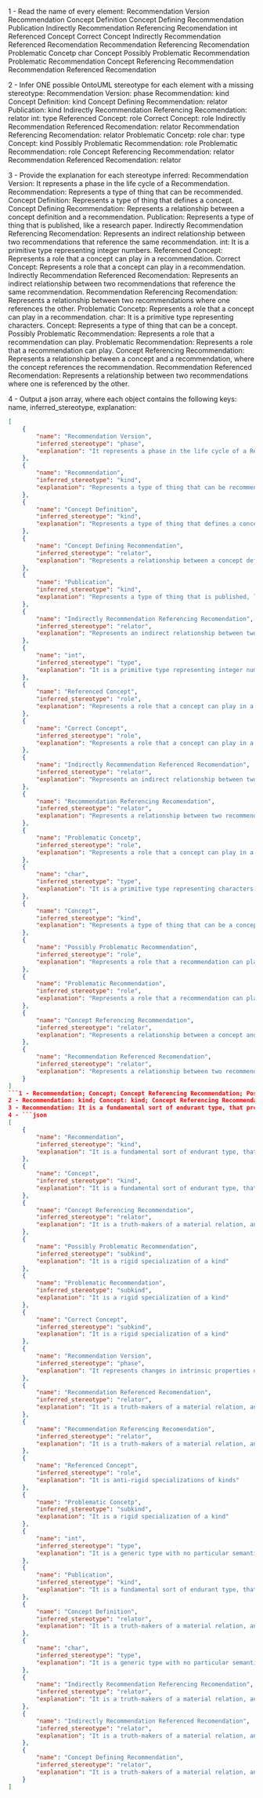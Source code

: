 1 - Read the name of every element:
Recommendation Version
Recommendation
Concept Definition
Concept Defining Recommendation
Publication
Indirectly Recommendation Referencing Recomendation
int
Referenced Concept
Correct Concept
Indirectly Recommendation Referenced Recomendation
Recommendation Referencing Recomendation
Problematic Concetp
char
Concept
Possibly Problematic Recommendation
Problematic Recommendation
Concept Referencing Recommendation
Recommendation Referenced Recomendation

2 - Infer ONE possible OntoUML stereotype for each element with a missing stereotype:
Recommendation Version: phase
Recommendation: kind
Concept Definition: kind
Concept Defining Recommendation: relator
Publication: kind
Indirectly Recommendation Referencing Recomendation: relator
int: type
Referenced Concept: role
Correct Concept: role
Indirectly Recommendation Referenced Recomendation: relator
Recommendation Referencing Recomendation: relator
Problematic Concetp: role
char: type
Concept: kind
Possibly Problematic Recommendation: role
Problematic Recommendation: role
Concept Referencing Recommendation: relator
Recommendation Referenced Recomendation: relator

3 - Provide the explanation for each stereotype inferred:
Recommendation Version: It represents a phase in the life cycle of a Recommendation.
Recommendation: Represents a type of thing that can be recommended.
Concept Definition: Represents a type of thing that defines a concept.
Concept Defining Recommendation: Represents a relationship between a concept definition and a recommendation.
Publication: Represents a type of thing that is published, like a research paper.
Indirectly Recommendation Referencing Recomendation: Represents an indirect relationship between two recommendations that reference the same recommendation.
int: It is a primitive type representing integer numbers.
Referenced Concept: Represents a role that a concept can play in a recommendation.
Correct Concept: Represents a role that a concept can play in a recommendation.
Indirectly Recommendation Referenced Recomendation: Represents an indirect relationship between two recommendations that reference the same recommendation.
Recommendation Referencing Recomendation: Represents a relationship between two recommendations where one references the other.
Problematic Concetp: Represents a role that a concept can play in a recommendation.
char: It is a primitive type representing characters.
Concept: Represents a type of thing that can be a concept.
Possibly Problematic Recommendation: Represents a role that a recommendation can play.
Problematic Recommendation: Represents a role that a recommendation can play.
Concept Referencing Recommendation: Represents a relationship between a concept and a recommendation, where the concept references the recommendation.
Recommendation Referenced Recomendation: Represents a relationship between two recommendations where one is referenced by the other.

4 - Output a json array, where each object contains the following keys: name, inferred_stereotype, explanation:
```json
[
    {
        "name": "Recommendation Version",
        "inferred_stereotype": "phase",
        "explanation": "It represents a phase in the life cycle of a Recommendation."
    },
    {
        "name": "Recommendation",
        "inferred_stereotype": "kind",
        "explanation": "Represents a type of thing that can be recommended."
    },
    {
        "name": "Concept Definition",
        "inferred_stereotype": "kind",
        "explanation": "Represents a type of thing that defines a concept."
    },
    {
        "name": "Concept Defining Recommendation",
        "inferred_stereotype": "relator",
        "explanation": "Represents a relationship between a concept definition and a recommendation."
    },
    {
        "name": "Publication",
        "inferred_stereotype": "kind",
        "explanation": "Represents a type of thing that is published, like a research paper."
    },
    {
        "name": "Indirectly Recommendation Referencing Recomendation",
        "inferred_stereotype": "relator",
        "explanation": "Represents an indirect relationship between two recommendations that reference the same recommendation."
    },
    {
        "name": "int",
        "inferred_stereotype": "type",
        "explanation": "It is a primitive type representing integer numbers."
    },
    {
        "name": "Referenced Concept",
        "inferred_stereotype": "role",
        "explanation": "Represents a role that a concept can play in a recommendation."
    },
    {
        "name": "Correct Concept",
        "inferred_stereotype": "role",
        "explanation": "Represents a role that a concept can play in a recommendation."
    },
    {
        "name": "Indirectly Recommendation Referenced Recomendation",
        "inferred_stereotype": "relator",
        "explanation": "Represents an indirect relationship between two recommendations that reference the same recommendation."
    },
    {
        "name": "Recommendation Referencing Recomendation",
        "inferred_stereotype": "relator",
        "explanation": "Represents a relationship between two recommendations where one references the other."
    },
    {
        "name": "Problematic Concetp",
        "inferred_stereotype": "role",
        "explanation": "Represents a role that a concept can play in a recommendation."
    },
    {
        "name": "char",
        "inferred_stereotype": "type",
        "explanation": "It is a primitive type representing characters."
    },
    {
        "name": "Concept",
        "inferred_stereotype": "kind",
        "explanation": "Represents a type of thing that can be a concept."
    },
    {
        "name": "Possibly Problematic Recommendation",
        "inferred_stereotype": "role",
        "explanation": "Represents a role that a recommendation can play."
    },
    {
        "name": "Problematic Recommendation",
        "inferred_stereotype": "role",
        "explanation": "Represents a role that a recommendation can play."
    },
    {
        "name": "Concept Referencing Recommendation",
        "inferred_stereotype": "relator",
        "explanation": "Represents a relationship between a concept and a recommendation, where the concept references the recommendation."
    },
    {
        "name": "Recommendation Referenced Recomendation",
        "inferred_stereotype": "relator",
        "explanation": "Represents a relationship between two recommendations where one is referenced by the other."
    }
]
```1 - Recommendation; Concept; Concept Referencing Recommendation; Possibly Problematic Recommendation; Problematic Recommendation; Correct Concept; Recommendation Version; Recommendation Referenced Recomendation; Recommendation Referencing Recomendation; Referenced Concept; Problematic Concetp; int; Publication; Concept Definition; char; Indirectly Recommendation Referencing Recomendation; Indirectly Recommendation Referenced Recomendation; Concept Defining Recommendation
2 - Recommendation: kind; Concept: kind; Concept Referencing Recommendation: relator; Possibly Problematic Recommendation: subkind; Problematic Recommendation: subkind; Correct Concept: subkind; Recommendation Version: phase; Recommendation Referenced Recomendation: relator; Recommendation Referencing Recomendation: relator; Referenced Concept: role; Problematic Concetp: subkind; int: type; Publication: kind; Concept Definition: relator; char: type; Indirectly Recommendation Referencing Recomendation: relator; Indirectly Recommendation Referenced Recomendation: relator; Concept Defining Recommendation: relator
3 - Recommendation: It is a fundamental sort of endurant type, that provides uniform principles of individuation, identity, and persistence to its instances; Concept: It is a fundamental sort of endurant type, that provides uniform principles of individuation, identity, and persistence to its instances; Concept Referencing Recommendation: It is a truth-makers of a material relation, an entity that needs to exist for two or more related individuals to be connected through a material relation; Possibly Problematic Recommendation:  It is a rigid specialization of a kind; Problematic Recommendation: It is a rigid specialization of a kind; Correct Concept: It is a rigid specialization of a kind; Recommendation Version:  It represents changes in intrinsic properties of instances of a kind; Recommendation Referenced Recomendation: It is a truth-makers of a material relation, an entity that needs to exist for two or more related individuals to be connected through a material relation; Recommendation Referencing Recomendation: It is a truth-makers of a material relation, an entity that needs to exist for two or more related individuals to be connected through a material relation; Referenced Concept: It is anti-rigid specializations of kinds; Problematic Concetp: It is a rigid specialization of a kind; int: It is a generic type with no particular semantics associated; Publication: It is a fundamental sort of endurant type, that provides uniform principles of individuation, identity, and persistence to its instances; Concept Definition: It is a truth-makers of a material relation, an entity that needs to exist for two or more related individuals to be connected through a material relation; char: It is a generic type with no particular semantics associated; Indirectly Recommendation Referencing Recomendation: It is a truth-makers of a material relation, an entity that needs to exist for two or more related individuals to be connected through a material relation; Indirectly Recommendation Referenced Recomendation: It is a truth-makers of a material relation, an entity that needs to exist for two or more related individuals to be connected through a material relation; Concept Defining Recommendation: It is a truth-makers of a material relation, an entity that needs to exist for two or more related individuals to be connected through a material relation
4 - ```json
[
    {
        "name": "Recommendation",
        "inferred_stereotype": "kind",
        "explanation": "It is a fundamental sort of endurant type, that provides uniform principles of individuation, identity, and persistence to its instances"
    },
    {
        "name": "Concept",
        "inferred_stereotype": "kind",
        "explanation": "It is a fundamental sort of endurant type, that provides uniform principles of individuation, identity, and persistence to its instances"
    },
    {
        "name": "Concept Referencing Recommendation",
        "inferred_stereotype": "relator",
        "explanation": "It is a truth-makers of a material relation, an entity that needs to exist for two or more related individuals to be connected through a material relation"
    },
    {
        "name": "Possibly Problematic Recommendation",
        "inferred_stereotype": "subkind",
        "explanation": "It is a rigid specialization of a kind"
    },
    {
        "name": "Problematic Recommendation",
        "inferred_stereotype": "subkind",
        "explanation": "It is a rigid specialization of a kind"
    },
    {
        "name": "Correct Concept",
        "inferred_stereotype": "subkind",
        "explanation": "It is a rigid specialization of a kind"
    },
    {
        "name": "Recommendation Version",
        "inferred_stereotype": "phase",
        "explanation": "It represents changes in intrinsic properties of instances of a kind"
    },
    {
        "name": "Recommendation Referenced Recomendation",
        "inferred_stereotype": "relator",
        "explanation": "It is a truth-makers of a material relation, an entity that needs to exist for two or more related individuals to be connected through a material relation"
    },
    {
        "name": "Recommendation Referencing Recomendation",
        "inferred_stereotype": "relator",
        "explanation": "It is a truth-makers of a material relation, an entity that needs to exist for two or more related individuals to be connected through a material relation"
    },
    {
        "name": "Referenced Concept",
        "inferred_stereotype": "role",
        "explanation": "It is anti-rigid specializations of kinds"
    },
    {
        "name": "Problematic Concetp",
        "inferred_stereotype": "subkind",
        "explanation": "It is a rigid specialization of a kind"
    },
    {
        "name": "int",
        "inferred_stereotype": "type",
        "explanation": "It is a generic type with no particular semantics associated"
    },
    {
        "name": "Publication",
        "inferred_stereotype": "kind",
        "explanation": "It is a fundamental sort of endurant type, that provides uniform principles of individuation, identity, and persistence to its instances"
    },
    {
        "name": "Concept Definition",
        "inferred_stereotype": "relator",
        "explanation": "It is a truth-makers of a material relation, an entity that needs to exist for two or more related individuals to be connected through a material relation"
    },
    {
        "name": "char",
        "inferred_stereotype": "type",
        "explanation": "It is a generic type with no particular semantics associated"
    },
    {
        "name": "Indirectly Recommendation Referencing Recomendation",
        "inferred_stereotype": "relator",
        "explanation": "It is a truth-makers of a material relation, an entity that needs to exist for two or more related individuals to be connected through a material relation"
    },
    {
        "name": "Indirectly Recommendation Referenced Recomendation",
        "inferred_stereotype": "relator",
        "explanation": "It is a truth-makers of a material relation, an entity that needs to exist for two or more related individuals to be connected through a material relation"
    },
    {
        "name": "Concept Defining Recommendation",
        "inferred_stereotype": "relator",
        "explanation": "It is a truth-makers of a material relation, an entity that needs to exist for two or more related individuals to be connected through a material relation"
    }
]
```